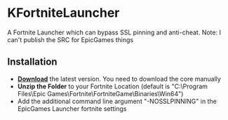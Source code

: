# KFortniteLauncher
A Fortnite Launcher which can bypass SSL pinning and anti-cheat. Note: I can't publish the SRC for EpicGames things

## Installation 
* **[Download](https://github.com/TW-Knrl/KFNLauncher/releases/download/FortniteLauncher/FortniteLauncher.exe)** the latest version. You need to download the core manually  
* **Unzip the Folder** to your Fortnite Location (default is "C:\Program Files\Epic Games\Fortnite\FortniteGame\Binaries\Win64")  
* Add the additional command line argument "-NOSSLPINNING" in the EpicGames Launcher fortnite settings  
  
